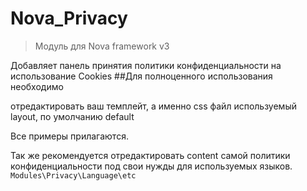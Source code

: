 # Nova_Privacy
> Модуль для Nova framework v3

Добавляет панель принятия политики конфиденциальности на использование Сookies
##Для полноценного использования необходимо

отредактировать ваш темплейт, а именно
      css файл
      используемый layout, по умолчанию default
    
Все примеры прилагаются.

Так же рекомендуется отредактировать content самой политики конфиденциальности под свои нужды для используемых языков. ``` Modules\Privacy\Language\etc ```
